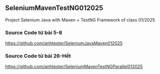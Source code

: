 ## SeleniumMavenTestNG012025
Project Selenium Java with Maven + TestNG Framework of class 01/2025


### Source Code từ bài 5-8
https://github.com/anhtester/SeleniumJavaMaven012025

### Source Code từ bài 26-Hết
https://github.com/anhtester/SeleniumMavenTestNGParallel012025